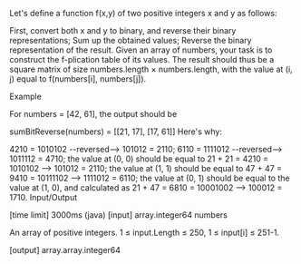Let's define a function f(x,y) of two positive integers x and y as follows:

First, convert both x and y to binary, and reverse their binary representations;
Sum up the obtained values;
Reverse the binary representation of the result.
Given an array of numbers, your task is to construct the f-plication table of its values. The result should thus be a square matrix of size numbers.length × numbers.length, with the value at (i, j) equal to f(numbers[i], numbers[j]).

Example

For numbers = [42, 61], the output should be

sumBitReverse(numbers) = [[21, 17], 
                          [17, 61]]
Here's why:

4210 = 1010102 --reversed--> 101012 = 2110;
6110 = 1111012 --reversed--> 1011112 = 4710;
the value at (0, 0) should be equal to 21 + 21 = 4210 = 1010102 --> 101012 = 2110;
the value at (1, 1) should be equal to 47 + 47 = 9410 = 10111102 --> 1111012 = 6110;
the value at (0, 1) should be equal to the value at (1, 0), and calculated as 21 + 47 = 6810 = 10001002 --> 100012 = 1710.
Input/Output

[time limit] 3000ms (java)
[input] array.integer64 numbers

An array of positive integers.
1 ≤ input.Length ≤ 250,
1 ≤ input[i] ≤ 251-1.

[output] array.array.integer64
